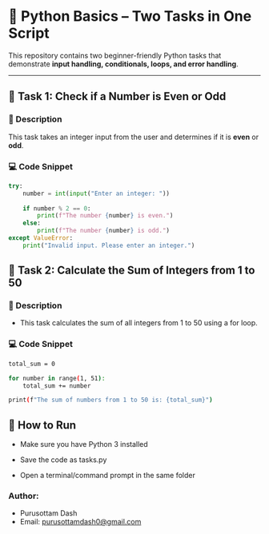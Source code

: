 # 🐍 Python Basics – Two Tasks in One Script  

This repository contains two beginner-friendly Python tasks that demonstrate **input handling, conditionals, loops, and error handling**.  

---

## 📌 Task 1: Check if a Number is Even or Odd  

### 📝 Description  
This task takes an integer input from the user and determines if it is **even** or **odd**.  

### 💻 Code Snippet  
```python
try:
    number = int(input("Enter an integer: "))
    
    if number % 2 == 0:
        print(f"The number {number} is even.")
    else:
        print(f"The number {number} is odd.")
except ValueError:
    print("Invalid input. Please enter an integer.")
```

## 📌 Task 2: Calculate the Sum of Integers from 1 to 50
### 📝 Description

- This task calculates the sum of all integers from 1 to 50 using a for loop.

### 💻 Code Snippet
```bash
total_sum = 0

for number in range(1, 51):
    total_sum += number

print(f"The sum of numbers from 1 to 50 is: {total_sum}")
```

## 🚀 How to Run

- Make sure you have Python 3 installed

- Save the code as tasks.py

- Open a terminal/command prompt in the same folder

### Author:
- Purusottam Dash
- Email: purusottamdash0@gmail.com